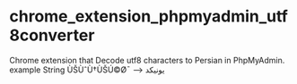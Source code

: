# chrome_extension_phpmyadmin_utf8converter
Chrome extension that Decode utf8 characters to Persian in PhpMyAdmin.
example String	ÙŠÙˆÙ†ÙŠÚ©Ø¯ --> يونیکد